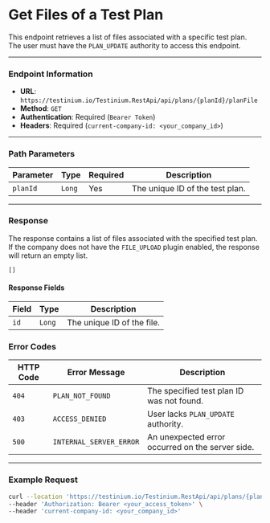 # Get Files of a Test Plan

This endpoint retrieves a list of files associated with a specific test plan. The user must have the `PLAN_UPDATE` authority to access this endpoint.

***

### Endpoint Information

* **URL**: `https://testinium.io/Testinium.RestApi/api/plans/{planId}/planFile`
* **Method**: `GET`
* **Authentication**: Required (`Bearer Token`)
* **Headers**: Required (`current-company-id: <your_company_id>`)

***

### Path Parameters

| Parameter | Type   | Required | Description                     |
| --------- | ------ | -------- | ------------------------------- |
| `planId`  | `Long` | Yes      | The unique ID of the test plan. |

***

### Response

The response contains a list of files associated with the specified test plan. If the company does not have the `FILE_UPLOAD` plugin enabled, the response will return an empty list.

```
[]
```

#### Response Fields

| Field | Type   | Description                |
| ----- | ------ | -------------------------- |
| `id`  | `Long` | The unique ID of the file. |

### Error Codes

| HTTP Code | Error Message           | Description                                      |
| --------- | ----------------------- | ------------------------------------------------ |
| `404`     | `PLAN_NOT_FOUND`        | The specified test plan ID was not found.        |
| `403`     | `ACCESS_DENIED`         | User lacks `PLAN_UPDATE` authority.              |
| `500`     | `INTERNAL_SERVER_ERROR` | An unexpected error occurred on the server side. |

***

### Example Request

```bash
curl --location 'https://testinium.io/Testinium.RestApi/api/plans/{planId}/planFile' \
--header 'Authorization: Bearer <your_access_token>' \
--header 'current-company-id: <your_company_id>'
```
